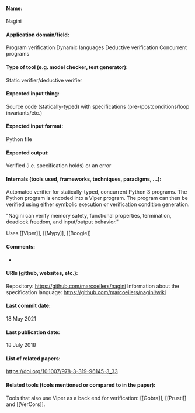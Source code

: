 #### Name:
Nagini

#### Application domain/field:
Program verification
Dynamic languages
Deductive verification
Concurrent programs

#### Type of tool (e.g. model checker, test generator):
Static verifier/deductive verifier

#### Expected input thing:
Source code (statically-typed) with specifications (pre-/postconditions/loop invariants/etc.)

#### Expected input format:
Python file

#### Expected output:
Verified (i.e. specification holds) or an error

#### Internals (tools used, frameworks, techniques, paradigms, ...):
Automated verifier for statically-typed, concurrent Python 3 programs. The Python program is encoded into a Viper program. The program can then be verified using either symbolic execution or verification condition generation.

"Nagini can verify memory safety, functional properties, termination, deadlock freedom, and input/output behavior."

Uses [[Viper]], [[Mypy]], [[Boogie]]

#### Comments:
-

#### URIs (github, websites, etc.):
Repository: https://github.com/marcoeilers/nagini
Information about the specification language: https://github.com/marcoeilers/nagini/wiki

#### Last commit date:
18 May 2021

#### Last publication date:
18 July 2018

#### List of related papers:
https://doi.org/10.1007/978-3-319-96145-3_33

#### Related tools (tools mentioned or compared to in the paper):
Tools that also use Viper as a back end for verification: [[Gobra]], [[Prusti]] and [[VerCors]].
